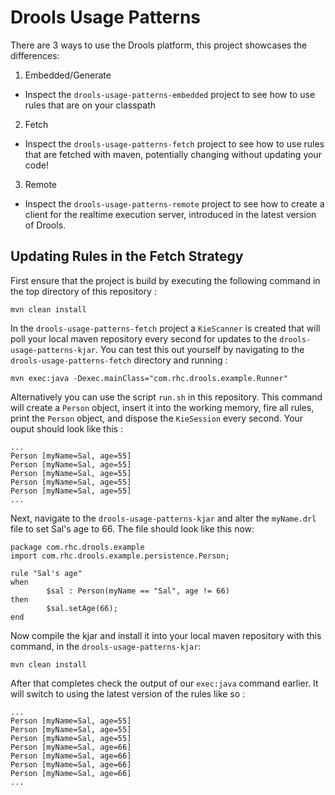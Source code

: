 # Drools Usage Patterns
There are 3 ways to use the Drools platform, this project showcases the differences:

1. Embedded/Generate
  * Inspect the `drools-usage-patterns-embedded` project to see how to use rules that are on your classpath
2. Fetch 
  * Inspect the `drools-usage-patterns-fetch` project to see how to use rules that are fetched with maven, potentially changing without updating your code!
3. Remote 
  * Inspect the `drools-usage-patterns-remote` project to see how to create a client for the realtime execution server, introduced in the latest version of Drools.


## Updating Rules in the Fetch Strategy

First ensure that the project is build by executing the following command in the top directory of this repository :

```shell
mvn clean install
```

In the `drools-usage-patterns-fetch` project a `KieScanner` is created that will poll your local maven repository every second for updates to the `drools-usage-patterns-kjar`. You can test this out yourself by navigating to the `drools-usage-patterns-fetch` directory and running :

```shell
mvn exec:java -Dexec.mainClass="com.rhc.drools.example.Runner"
```

Alternatively you can use the script `run.sh` in this repository. This command will create a `Person` object, insert it into the working memory, fire all rules, print the `Person` object, and dispose the `KieSession` every second. Your ouput should look like this :

```shell
...
Person [myName=Sal, age=55]
Person [myName=Sal, age=55]
Person [myName=Sal, age=55]
Person [myName=Sal, age=55]
Person [myName=Sal, age=55]
...
```

Next, navigate to the `drools-usage-patterns-kjar` and alter the `myName.drl` file to set Sal's age to 66. The file should look like this now:

```drl
package com.rhc.drools.example
import com.rhc.drools.example.persistence.Person;

rule "Sal's age"
when
        $sal : Person(myName == "Sal", age != 66)
then
        $sal.setAge(66);
end
```

Now compile the kjar and install it into your local maven repository with this command, in the `drools-usage-patterns-kjar`:

```shell
mvn clean install
```

After that completes check the output of our `exec:java` command earlier. It will switch to using the latest version of the rules like so :

```shell
...
Person [myName=Sal, age=55]
Person [myName=Sal, age=55]
Person [myName=Sal, age=55]
Person [myName=Sal, age=66]
Person [myName=Sal, age=66]
Person [myName=Sal, age=66]
Person [myName=Sal, age=66]
...
```
